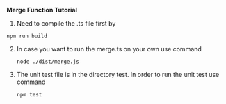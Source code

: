 **Merge Function Tutorial**
1. Need to compile the .ts file first by

  ```
  npm run build
  ```

2. In case you want to run the merge.ts on your own use command
   ```
   node ./dist/merge.js
   ```
3. The unit test file is in the directory test. In order to run the unit test use command
   ```
   npm test
   ```

